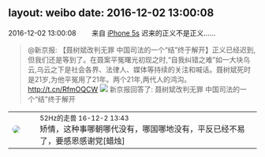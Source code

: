 layout: weibo
date: 2016-12-02 13:00:08
---
<meta name="referrer" content="no-referrer" />

2016-12-02 13:00:08  &nbsp;&nbsp;&nbsp;&nbsp;&nbsp;&nbsp; 来自 <a href="sinaweibo://customweibosource" rel="nofollow">iPhone 5s</a>
迟来的正义不是正义……
>  @新京报: 【聂树斌改判无罪 中国司法的一个“结”终于解开】正义已经迟到,但我们还是等到了。在聂案平冤曙光初现之时,“自我纠错之难”如一大块乌云,乌云之下是社会各界、法律人、媒体等持续的关注和喊话。聂树斌死时是21岁,为他平冤用了21年。两个21年,两代人的鸿沟。 http://t.cn/RfmOQCW ​​​
> <img src="http://ww1.sinaimg.cn/crop.0.94.400.224.1000/61ff32dejw1fac9kp3gsaj20b40aymyc.jpg" />
>   新京报回答了:
>  聂树斌改判无罪 中国司法的一个“结”终于解开

<table style="width: 100%;">
  <tr>
    <td style="width: 40px;"><img style="border-radius:50%" src="https://tva4.sinaimg.cn/crop.0.0.180.180.50/8beaf773jw1e8qgp5bmzyj2050050aa8.jpg?KID=imgbed,tva&Expires=1624466405&ssig=54O6x2Hf9w"></td>
    <td colspan="2"><small>52Hz的走兽 16-12-2 13:43</small><br/>矫情，这种事哪朝哪代没有，哪国哪地没有，平反已经不易了，要感恩感谢党[蜡烛]</td>
  </tr>
</table>
